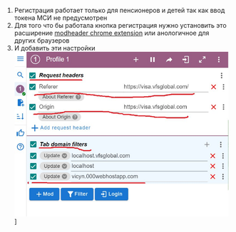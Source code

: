 1. Регистрация работает только для пенсионеров и детей так как ввод токена МСИ не предусмотрен
2. Для того что бы работала кнопка регистрация нужно установить это расширение [modheader chrome extension](https://modheader.com/modheader) или анологичное для других браузеров 
3. И добавить эти настройки ![Настройки расширения хром](/docs/photo.jpg "Настройки расширения хром")]
